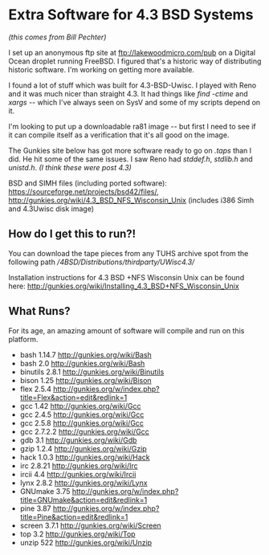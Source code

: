 # Extra Software for 4.3 BSD Systems

*(this comes from Bill Pechter)*

I set up an anonymous ftp site at <ftp://lakewoodmicro.com/pub> on a
Digital Ocean droplet running
FreeBSD. I figured that's a historic way of distributing historic
software.  I'm working on getting more available.

I found a lot of stuff which was built for 4.3-BSD-Uwisc.  I played
with Reno and it was much nicer than straight 4.3.  It had things like
*find -ctime* and *xargs* -- which I've always seen on SysV and some of my
scripts depend on it.

I'm looking to put up a downloadable ra81 image -- but first
I need to see if it can compile itself as a verification that it's
all good on the image.

The Gunkies site below has got more software ready to go on *.taps* than I did.
He hit some of the same issues.  I saw Reno had *stddef.h*, *stdlib.h* and
*unistd.h*.  *(I think these were post 4.3)*

BSD and SIMH files (including ported software):
<https://sourceforge.net/projects/bsd42/files/>,
<http://gunkies.org/wiki/4.3_BSD_NFS_Wisconsin_Unix> (includes i386
Simh and 4.3Uwisc disk image)

## How do I get this to run?!

You can download the tape pieces from any TUHS archive spot from
the following path */4BSD/Distributions/thirdparty/UWisc4.3/*

Installation instructions for 4.3 BSD +NFS Wisconsin Unix can be
found here: <http://gunkies.org/wiki/Installing_4.3_BSD+NFS_Wisconsin_Unix>

## What Runs?

For its age, an amazing amount of software will compile and run on
this platform.

 - bash 1.14.7 <http://gunkies.org/wiki/Bash>
 - bash 2.0 <http://gunkies.org/wiki/Bash>
 - binutils 2.8.1 <http://gunkies.org/wiki/Binutils>
 - bison 1.25 <http://gunkies.org/wiki/Bison>
 - flex 2.5.4 <http://gunkies.org/w/index.php?title=Flex&action=edit&redlink=1>
 - gcc 1.42 <http://gunkies.org/wiki/Gcc>
 - gcc 2.4.5 <http://gunkies.org/wiki/Gcc>
 - gcc 2.5.8 <http://gunkies.org/wiki/Gcc>
 - gcc 2.7.2.2 <http://gunkies.org/wiki/Gcc>
 - gdb 3.1 <http://gunkies.org/wiki/Gdb>
 - gzip  1.2.4 <http://gunkies.org/wiki/Gzip>
 - hack 1.0.3 <http://gunkies.org/wiki/Hack>
 - irc  2.8.21 <http://gunkies.org/wiki/Irc>
 - ircii 4.4 <http://gunkies.org/wiki/Ircii>
 - lynx 2.8.2 <http://gunkies.org/wiki/Lynx>
 - GNUmake 3.75 <http://gunkies.org/w/index.php?title=GNUmake&action=edit&redlink=1>
 - pine 3.87 <http://gunkies.org/w/index.php?title=Pine&action=edit&redlink=1>
 - screen 3.7.1 <http://gunkies.org/wiki/Screen>
 - top 3.2 <http://gunkies.org/wiki/Top>
 - unzip 522 <http://gunkies.org/wiki/Unzip>
